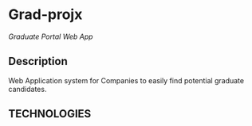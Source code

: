 # Grad-projx

*Graduate Portal Web App*
## Description
Web Application system for Companies to easily find potential graduate candidates.

## TECHNOLOGIES

